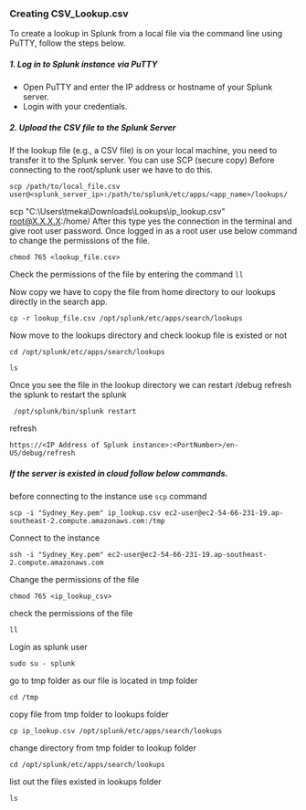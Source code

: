 ### Creating CSV_Lookup.csv
To create a lookup in Splunk from a local file via the command line using PuTTY, follow the steps below. </br>

##### 1. Log in to Splunk instance via PuTTY
+ Open PuTTY and enter the IP address or hostname of your Splunk server.
+ Login with your credentials.

##### 2. Upload the CSV file to the Splunk Server

If the lookup file (e.g., a CSV file) is on your local machine, you need to transfer it to the Splunk server. You can use SCP (secure copy) 
Before connecting to the root/splunk user we have to do this.
```
scp /path/to/local_file.csv user@<splunk_server_ip>:/path/to/splunk/etc/apps/<app_name>/lookups/
```
scp "C:\Users\tmeka\Downloads\Lookups\ip_lookup.csv" root@X.X.X.X:/home/
After this type yes the connection in the terminal and give root user password.
Once logged in as a root user use below command to change the permissions of the file.

```
chmod 765 <lookup_file.csv>
```
Check the permissions of the file by entering the command ```ll ```

Now copy we have to copy the file from home directory to our lookups directly in the search app.
```
cp -r lookup_file.csv /opt/splunk/etc/apps/search/lookups
```
Now move to the lookups directory and check lookup file is existed or not
```
cd /opt/splunk/etc/apps/search/lookups
```
```
ls
```
Once you see the file in the lookup directory we can restart /debug refresh the splunk
to restart the splunk
```
 /opt/splunk/bin/splunk restart
````
refresh
```
https://<IP Address of Splunk instance>:<PortNumber>/en-US/debug/refresh
```

##### If the server is existed in cloud follow below commands.

 before connecting to the instance use ```scp``` command
 ```
scp -i "Sydney_Key.pem" ip_lookup.csv ec2-user@ec2-54-66-231-19.ap-southeast-2.compute.amazonaws.com:/tmp
```
Connect to the instance
```
ssh -i "Sydney_Key.pem" ec2-user@ec2-54-66-231-19.ap-southeast-2.compute.amazonaws.com
```
Change the permissions of the file
```
chmod 765 <ip_lookup_csv>
```
check the permissions of the file
```
ll
```
Login as splunk user
```
sudo su - splunk
```
go to tmp folder as our file is located in tmp folder
```
cd /tmp
```
copy file from tmp folder to lookups folder
```
cp ip_lookup.csv /opt/splunk/etc/apps/search/lookups
```
change directory from tmp folder to lookup folder
```
cd /opt/splunk/etc/apps/search/lookups
```
list out the files existed in lookups folder

```
ls
```




